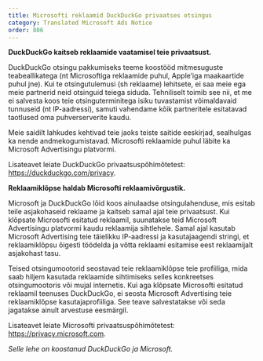 ```yaml
---
title: Microsofti reklaamid DuckDuckGo privaatses otsingus
category: Translated Microsoft Ads Notice
order: 806
---
```


**DuckDuckGo kaitseb reklaamide vaatamisel teie privaatsust.**

DuckDuckGo otsingu pakkumiseks teeme koostööd mitmesuguste teabeallikatega (nt Microsoftiga reklaamide puhul, Apple’iga maakaartide puhul jne). Kui te otsingutulemusi (sh reklaame) lehitsete, ei saa meie ega meie partnerid neid otsinguid teiega siduda. Tehniliselt toimib see nii, et me ei salvesta koos teie otsinguterminitega isiku tuvastamist võimaldavaid tunnuseid (nt IP-aadressi), samuti vahendame kõik partneritele esitatavad taotlused oma puhverserverite kaudu.

Meie saidilt lahkudes kehtivad teie jaoks teiste saitide eeskirjad, sealhulgas ka nende andmekogumistavad. Microsofti reklaamide puhul läbite ka Microsoft Advertisingu platvormi.

Lisateavet leiate DuckDuckGo privaatsuspõhimõtetest: <https://duckduckgo.com/privacy>.

**Reklaamiklõpse haldab Microsofti reklaamivõrgustik.**

Microsoft ja DuckDuckGo lõid koos ainulaadse otsingulahenduse, mis esitab teile asjakohaseid reklaame ja kaitseb samal ajal teie privaatsust. Kui klõpsate Microsofti esitatud reklaamil, suunatakse teid Microsoft Advertisingu platvormi kaudu reklaamija sihtlehele. Samal ajal kasutab Microsoft Advertising teie täielikku IP-aadressi ja kasutajaagendi stringi, et reklaamiklõpsu õigesti töödelda ja võtta reklaami esitamise eest reklaamijalt asjakohast tasu.

Teised otsingumootorid seostavad teie reklaamiklõpse teie profiiliga, mida saab hiljem kasutada reklaamide sihtimiseks selles konkreetses otsingumootoris või mujal internetis. Kui aga klõpsate Microsofti esitatud reklaamil teenuses DuckDuckGo, ei seosta Microsoft Advertising teie reklaamiklõpse kasutajaprofiiliga. See teave salvestatakse või seda jagatakse ainult arvestuse eesmärgil.

Lisateavet leiate Microsofti privaatsuspõhimõtetest: <https://privacy.microsoft.com>.

_Selle lehe on koostanud DuckDuckGo ja Microsoft._